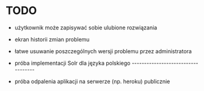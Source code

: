 # TODO

- użytkownik może zapisywać sobie ulubione rozwiązania

- ekran historii zmian problemu
- łatwe usuwanie poszczególnych wersji problemu przez administratora

- próba implementacji Solr dla języka polskiego -----------------------------------

- próba odpalenia aplikacji na serwerze (np. heroku) publicznie
